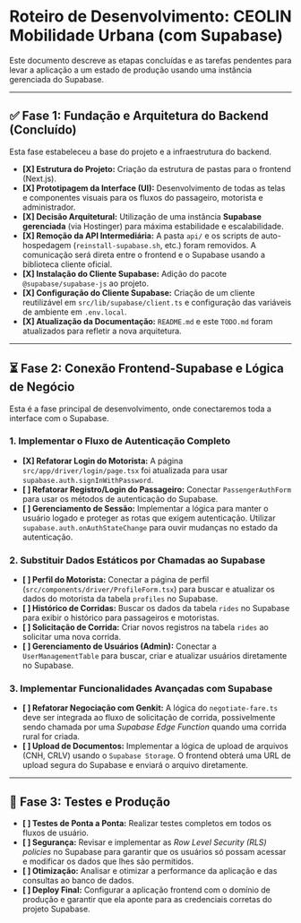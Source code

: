 # Roteiro de Desenvolvimento: CEOLIN Mobilidade Urbana (com Supabase)

Este documento descreve as etapas concluídas e as tarefas pendentes para levar a aplicação a um estado de produção usando uma instância gerenciada do Supabase.

---

## ✅ Fase 1: Fundação e Arquitetura do Backend (Concluído)

Esta fase estabeleceu a base do projeto e a infraestrutura do backend.

-   **[X] Estrutura do Projeto:** Criação da estrutura de pastas para o frontend (Next.js).
-   **[X] Prototipagem da Interface (UI):** Desenvolvimento de todas as telas e componentes visuais para os fluxos do passageiro, motorista e administrador.
-   **[X] Decisão Arquitetural:** Utilização de uma instância **Supabase gerenciada** (via Hostinger) para máxima estabilidade e escalabilidade.
-   **[X] Remoção da API Intermediária:** A pasta `api/` e os scripts de auto-hospedagem (`reinstall-supabase.sh`, etc.) foram removidos. A comunicação será direta entre o frontend e o Supabase usando a biblioteca cliente oficial.
-   **[X] Instalação do Cliente Supabase:** Adição do pacote `@supabase/supabase-js` ao projeto.
-   **[X] Configuração do Cliente Supabase:** Criação de um cliente reutilizável em `src/lib/supabase/client.ts` e configuração das variáveis de ambiente em `.env.local`.
-   **[X] Atualização da Documentação:** `README.md` e este `TODO.md` foram atualizados para refletir a nova arquitetura.

---

## ⏳ Fase 2: Conexão Frontend-Supabase e Lógica de Negócio

Esta é a fase principal de desenvolvimento, onde conectaremos toda a interface com o Supabase.

### 1. Implementar o Fluxo de Autenticação Completo
-   **[X] Refatorar Login do Motorista:** A página `src/app/driver/login/page.tsx` foi atualizada para usar `supabase.auth.signInWithPassword`.
-   **[ ] Refatorar Registro/Login do Passageiro:** Conectar `PassengerAuthForm` para usar os métodos de autenticação do Supabase.
-   **[ ] Gerenciamento de Sessão:** Implementar a lógica para manter o usuário logado e proteger as rotas que exigem autenticação. Utilizar `supabase.auth.onAuthStateChange` para ouvir mudanças no estado da autenticação.

### 2. Substituir Dados Estáticos por Chamadas ao Supabase
-   **[ ] Perfil do Motorista:** Conectar a página de perfil (`src/components/driver/ProfileForm.tsx`) para buscar e atualizar os dados do motorista da tabela `profiles` no Supabase.
-   **[ ] Histórico de Corridas:** Buscar os dados da tabela `rides` no Supabase para exibir o histórico para passageiros e motoristas.
-   **[ ] Solicitação de Corrida:** Criar novos registros na tabela `rides` ao solicitar uma nova corrida.
-   **[ ] Gerenciamento de Usuários (Admin):** Conectar a `UserManagementTable` para buscar, criar e atualizar usuários diretamente no Supabase.

### 3. Implementar Funcionalidades Avançadas com Supabase
-   **[ ] Refatorar Negociação com Genkit:** A lógica do `negotiate-fare.ts` deve ser integrada ao fluxo de solicitação de corrida, possivelmente sendo chamada por uma *Supabase Edge Function* quando uma corrida rural for criada.
-   **[ ] Upload de Documentos:** Implementar a lógica de upload de arquivos (CNH, CRLV) usando o `Supabase Storage`. O frontend obterá uma URL de upload segura do Supabase e enviará o arquivo diretamente.

---

## 🚀 Fase 3: Testes e Produção

-   **[ ] Testes de Ponta a Ponta:** Realizar testes completos em todos os fluxos de usuário.
-   **[ ] Segurança:** Revisar e implementar as *Row Level Security (RLS) policies* no Supabase para garantir que os usuários só possam acessar e modificar os dados que lhes são permitidos.
-   **[ ] Otimização:** Analisar e otimizar a performance da aplicação e das consultas ao banco de dados.
-   **[ ] Deploy Final:** Configurar a aplicação frontend com o domínio de produção e garantir que ela aponte para as credenciais corretas do projeto Supabase.

